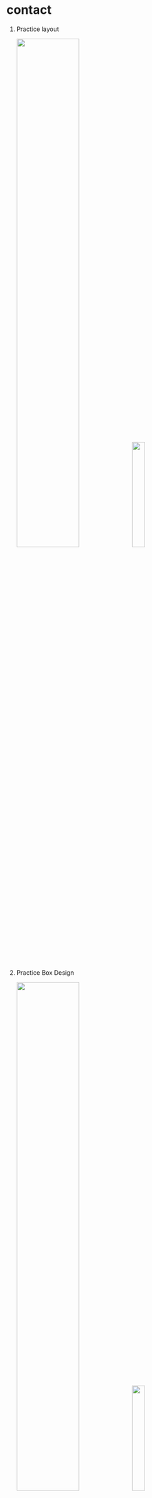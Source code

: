 # contact

1. Practice layout
   <p>
     <img src="https://github.com/yesolll/contact/assets/72201467/a2d6f475-d02a-4b75-9ef7-6696063321d2" width="55%">
     <img src="https://github.com/yesolll/contact/assets/72201467/becc49f6-6d8a-40d6-b374-72485bf1103e" width="25%">
   </p>

2. Practice Box Design
   <p>
     <img src="https://github.com/yesolll/contact/assets/72201467/9dcc807b-69ec-4777-bbf6-f5f36c0bd246" width="55%">
     <img src="https://github.com/yesolll/contact/assets/72201467/1df751f3-d2e9-4e10-9f88-c24ed10e0d9d" width="25%">
   </p>
